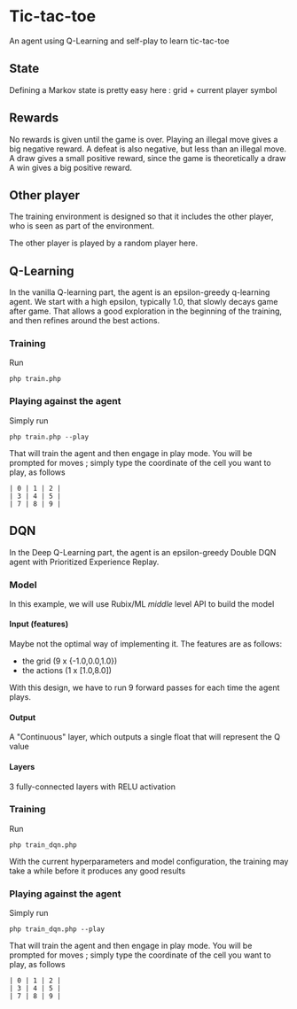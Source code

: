 # Tic-tac-toe

An agent using Q-Learning and self-play to learn tic-tac-toe

## State

Defining a Markov state is pretty easy here : grid + current player symbol

## Rewards

No rewards is given until the game is over.
Playing an illegal move gives a big negative reward.
A defeat is also negative, but less than an illegal move.
A draw gives a small positive reward, since the game is theoretically a draw
A win gives a big positive reward.

## Other player
The training environment is designed so that it includes the other player,
who is seen as part of the environment.

The other player is played by a random player here.

## Q-Learning

In the vanilla Q-learning part, the agent is an epsilon-greedy q-learning agent.
We start with a high epsilon, typically 1.0, that slowly decays game after game. 
That allows a good exploration in the beginning of the training, and 
then refines around the best actions.

### Training

Run

```
php train.php
```

### Playing against the agent

Simply run

```
php train.php --play
```

That will train the agent and then engage in play mode.
You will be prompted for moves ; simply type the coordinate of the cell you
want to play, as follows

```
| 0 | 1 | 2 |
| 3 | 4 | 5 |
| 7 | 8 | 9 |
```

## DQN

In the Deep Q-Learning part, the agent is an epsilon-greedy Double DQN agent with Prioritized Experience Replay.


### Model 

In this example, we will use Rubix/ML _middle_ level API to build the model

#### Input (features)

Maybe not the optimal way of implementing it. The features are as follows:
- the grid (9 x {-1.0,0.0,1.0})
- the actions (1 x [1.0,8.0])

With this design, we have to run 9 forward passes for each time the agent plays.

#### Output

A "Continuous" layer, which outputs a single float that will represent the Q value

#### Layers

3 fully-connected layers with RELU activation

### Training

Run

```
php train_dqn.php
```

With the current hyperparameters and model configuration, the training may take a
while before it produces any good results

### Playing against the agent

Simply run

```
php train_dqn.php --play
```

That will train the agent and then engage in play mode.
You will be prompted for moves ; simply type the coordinate of the cell you
want to play, as follows

```
| 0 | 1 | 2 |
| 3 | 4 | 5 |
| 7 | 8 | 9 |
```